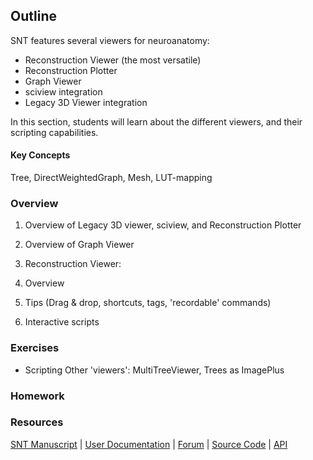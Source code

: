 ## Outline

SNT features several viewers for neuroanatomy:

- Reconstruction Viewer (the most versatile)
- Reconstruction Plotter
- Graph Viewer
- sciview integration
- Legacy 3D Viewer integration

In this section, students will learn about the different viewers, and their scripting capabilities.

#### Key Concepts
Tree, DirectWeightedGraph, Mesh, LUT-mapping

### Overview

1.  Overview of Legacy 3D viewer, sciview, and Reconstruction Plotter

2. Overview of Graph Viewer

3.  Reconstruction Viewer:
   1. Overview
   2. Tips (Drag & drop, shortcuts, tags, 'recordable' commands)
   3. Interactive scripts
   
### Exercises
- Scripting Other 'viewers': MultiTreeViewer, Trees as ImagePlus

### Homework





### Resources

[SNT Manuscript](https://doi.org/10.1101/2020.07.13.179325) | [User Documentation](https://imagej.net/SNT) | [Forum](https://forum.image.sc/tags/snt) | [Source Code](https://github.com/morphonets/SNT/) | [API](https://github.com/morphonets/SNT/)
